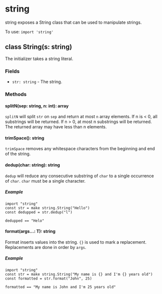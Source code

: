 # string

string exposes a String class that can be used to manipulate strings.

To use: `import 'string'`

## class String(s: string)

The initializer takes a string literal.

### Fields

- `str: string` - The string.

### Methods

#### splitN(sep: string, n: int): array

`splitN` will split `str` on `sep` and return at most `n` array elements. If n is < 0, all substrings will be returned.
If n > 0, at most n substrings will be returned. The returned array may have less than n elements.

#### trimSpace(): string

`trimSpace` removes any whitespace characters from the beginning and end of the string.

#### dedup(char: string): string

`dedup` will reduce any consecutive substring of `char` to a single occurrence of `char`. `char` must be a single character.

##### Example

```
import "string"
const str = make string.String("Hello")
const dedupped = str.dedup("l")

dedupped == "Helo"
```

#### format(args...: T): string

Format inserts values into the string. `{}` is used to mark a replacement. Replacements are done
in order by `args`.

##### Example

```
import "string"
const str = make string.String("My name is {} and I'm {} years old")
const formatted = str.format("John", 25)

formatted == "My name is John and I'm 25 years old"
```
